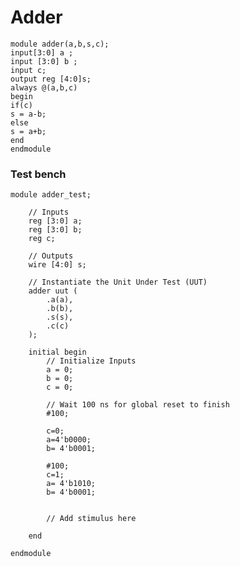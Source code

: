 # Adder

    module adder(a,b,s,c);
    input[3:0] a ;
    input [3:0] b ;
    input c;
    output reg [4:0]s;
    always @(a,b,c)
    begin
    if(c)
    s = a-b;
    else
    s = a+b;
    end
    endmodule


### Test bench
    module adder_test;
    
    	// Inputs
    	reg [3:0] a;
    	reg [3:0] b;
    	reg c;
    
    	// Outputs
    	wire [4:0] s;
    
    	// Instantiate the Unit Under Test (UUT)
    	adder uut (
    		.a(a), 
    		.b(b), 
    		.s(s), 
    		.c(c)
    	);
    
    	initial begin
    		// Initialize Inputs
    		a = 0;
    		b = 0;
    		c = 0;
    
    		// Wait 100 ns for global reset to finish
    		#100;
    		
    		c=0;
    		a=4'b0000;
    		b= 4'b0001;
    		
    		#100;
    		c=1;
    		a= 4'b1010;
    		b= 4'b0001;
    		
            
    		// Add stimulus here
    
    	end
          
    endmodule
